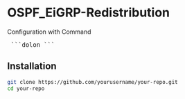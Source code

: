 # OSPF_EiGRP-Redistribution
Configuration with Command
<pre> ```dolon ``` </pre>
## Installation

```bash
git clone https://github.com/yourusername/your-repo.git
cd your-repo

